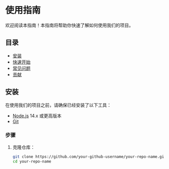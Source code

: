 # 使用指南

欢迎阅读本指南！本指南将帮助你快速了解如何使用我们的项目。

## 目录

- [安装](#安装)
- [快速开始](#快速开始)
- [常见问题](#常见问题)
- [贡献](#贡献)

## 安装

在使用我们的项目之前，请确保已经安装了以下工具：

- [Node.js](https://nodejs.org/) 14.x 或更高版本
- [Git](https://git-scm.com/)

### 步骤

1. 克隆仓库：

   ```bash
   git clone https://github.com/your-github-username/your-repo-name.git
   cd your-repo-name
   ```

